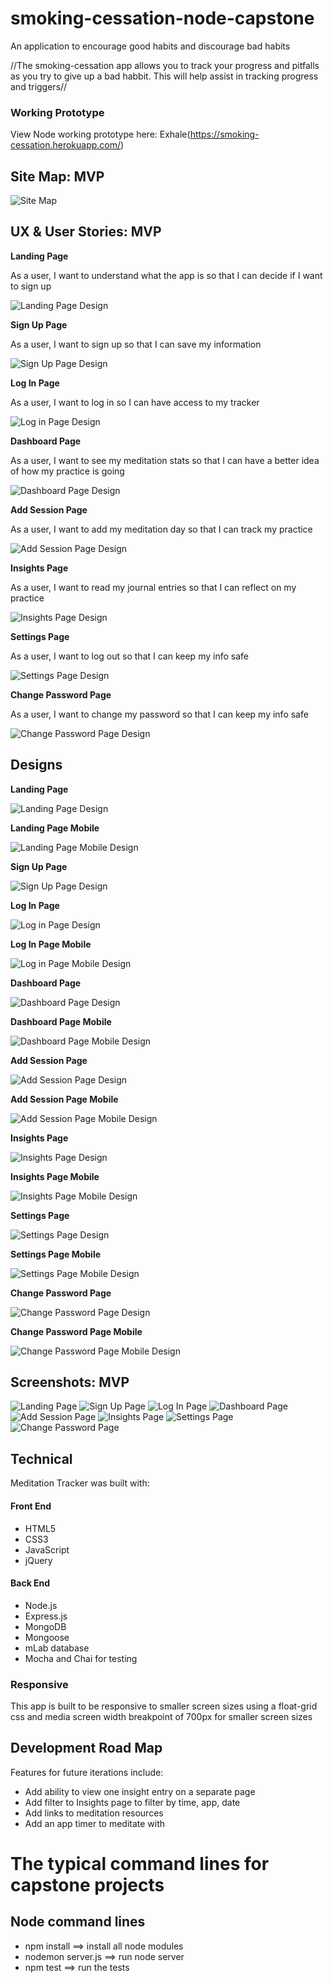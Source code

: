 # smoking-cessation-node-capstone
An application to encourage good habits and discourage bad habits

//The smoking-cessation app allows you to track your progress and pitfalls as you try to give up a bad habbit. This will help assist in tracking progress and triggers//

### Working Prototype

View Node working prototype here: Exhale(https://smoking-cessation.herokuapp.com/)

## Site Map: MVP

![Site Map](/screenshots/designs/site-map.png)


## UX & User Stories: MVP

**Landing Page**

As a user, I want to understand what the app is so that I can decide if I want to sign up

![Landing Page Design](/screenshots/wireframes/landing.png)

**Sign Up Page**

As a user, I want to sign up so that I can save my information

![Sign Up Page Design](/screenshots/wireframes/sign-up.png)

**Log In Page**

As a user, I want to log in so I can have access to my tracker

![Log in Page Design](/screenshots/wireframes/log-in.png)

**Dashboard Page**

As a user, I want to see my meditation stats so that I can have a better idea of how my practice is going

![Dashboard Page Design](/screenshots/wireframes/dashboard.png)

**Add Session Page**

As a user, I want to add my meditation day so that I can track my practice

![Add Session Page Design](/screenshots/wireframes/add-session.png)

**Insights Page**

As a user, I want to read my journal entries so that I can reflect on my practice

![Insights Page Design](/screenshots/wireframes/insights.png)

**Settings Page**

As a user, I want to log out so that I can keep my info safe

![Settings Page Design](/screenshots/wireframes/settings.png)

**Change Password Page**

As a user, I want to change my password so that I can keep my info safe

![Change Password Page Design](/screenshots/wireframes/change-pw.png)


## Designs

**Landing Page**

![Landing Page Design](/screenshots/designs/landing.png)

**Landing Page Mobile**

![Landing Page Mobile Design](/screenshots/designs/landing-mobile.png)

**Sign Up Page**

![Sign Up Page Design](/screenshots/designs/sign-up.png)

**Log In Page**

![Log in Page Design](/screenshots/designs/log-in.png)

**Log In Page Mobile**

![Log in Page Mobile Design](/screenshots/designs/log-in-mobile.png)

**Dashboard Page**

![Dashboard Page Design](/screenshots/designs/dashboard.png)

**Dashboard Page Mobile**

![Dashboard Page Mobile Design](/screenshots/designs/dashboard-mobile.png)

**Add Session Page**

![Add Session Page Design](/screenshots/designs/add-session.png)

**Add Session Page Mobile**

![Add Session Page Mobile Design](/screenshots/designs/add-session-mobile.png)

**Insights Page**

![Insights Page Design](/screenshots/designs/insights.png)

**Insights Page Mobile**

![Insights Page Mobile Design](/screenshots/designs/insights-mobile.png)

**Settings Page**

![Settings Page Design](/screenshots/designs/settings.png)

**Settings Page Mobile**

![Settings Page Mobile Design](/screenshots/designs/settings-mobile.png)

**Change Password Page**

![Change Password Page Design](/screenshots/designs/change-pw.png)

**Change Password Page Mobile**

![Change Password Page Mobile Design](/screenshots/designs/change-pw-mobile.png)


## Screenshots: MVP

![Landing Page](/screenshots/landing-page.png)
![Sign Up Page](/screenshots/sign-up.png)
![Log In Page](/screenshots/log-in.png)
![Dashboard Page](/screenshots/dashboard-page.png)
![Add Session Page](/screenshots/add-session.png)
![Insights Page](/screenshots/insights.png)
![Settings Page](/screenshots/settings-dropdown.png)
![Change Password Page](/screenshots/change-pw.png)



## Technical

Meditation Tracker was built with:

#### Front End

* HTML5
* CSS3
* JavaScript
* jQuery

#### Back End

* Node.js
* Express.js
* MongoDB
* Mongoose
* mLab database
* Mocha and Chai for testing


### Responsive
This app is built to be responsive to smaller screen sizes using a float-grid css and media screen width breakpoint of 700px for smaller screen sizes



## Development Road Map
Features for future iterations include:
- Add ability to view one insight entry on a separate page
- Add filter to Insights page to filter by time, app, date
- Add links to meditation resources
- Add an app timer to meditate with


#  The typical command lines for capstone projects

## Node command lines
* npm install ==> install all node modules
* nodemon server.js ==> run node server
* npm test ==> run the tests

